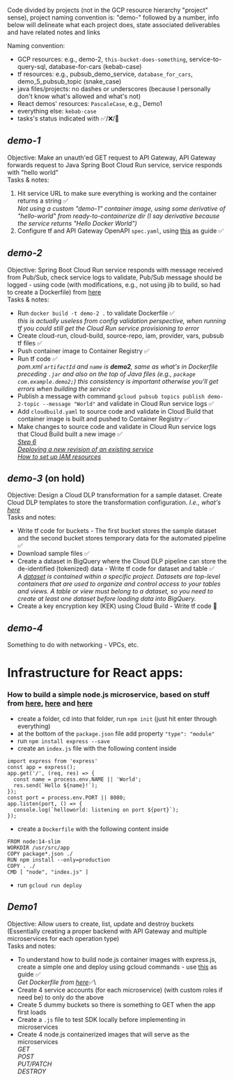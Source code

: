 Code divided by projects (not in the GCP resource hierarchy "project" sense), project naming convention is: "demo-" followed by a number, info below will delineate what each project does, state associated deliverables and have related notes and links

Naming convention:

- GCP resources: e.g., demo-2, `this-bucket-does-something`, service-to-query-sql, database-for-cars (kebab-case)
- tf resources: e.g., pubsub_demo_service, `database_for_cars`, demo_5_pubsub_topic (snake_case)
- java files/projects: no dashes or underscores (because I personally don't know what's allowed and what's not)
- React demos' resources: `PascaleCase`, e.g., Demo1
- everything else: `kebab-case`
- tasks's status indicated with ✅/❌/🚧

## _demo-1_

Objective: Make an unauth'ed GET request to API Gateway, API Gateway forwards request to Java Spring Boot Cloud Run service, service responds with "hello world"\
Tasks & notes:

1. Hit service URL to make sure everything is working and the container returns a string ✅\
   _Not using a custom "demo-1" container image, using some derivative of "hello-world" from ready-to-containerize dir (I say derivative because the service returns "Hello Docker World")_
2. Configure tf and API Gateway OpenAPI `spec.yaml`, using [this](https://cloud.google.com/api-gateway/docs/get-started-cloud-run) as guide ✅

## _demo-2_

Objective: Spring Boot Cloud Run service responds with message received from Pub/Sub, check service logs to validate, Pub/Sub message should be logged - using code (with modifications, e.g., not using jib to build, so had to create a Dockerfile) from [here](https://github.com/GoogleCloudPlatform/java-docs-samples/tree/master/run/pubsub)\
Tasks & notes:

- Run `docker build -t demo-2 .` to validate Dockerfile ✅\
   _this is actually useless from config validation perspective, when running tf you could still get the Cloud Run service provisioning to error_
- Create cloud-run, cloud-build, source-repo, iam, provider, vars, pubsub tf files ✅
- Push container image to Container Registry ✅
- Run tf code ✅\
   _pom.xml `artifactId` and `name` is **demo2**, same as what's in Dockerfile preceding `.jar` and also on the top of Java files (e.g., `package com.example.demo2;`) this consistency is important otherwise you'll get errors when building the service_
- Publish a message with command `gcloud pubsub topics publish demo-2-topic --message "World"` and validate in Cloud Run service logs ✅
- Add `cloudbuild.yaml` to source code and validate in Cloud Build that container image is built and pushed to Container Registry ✅
- Make changes to source code and validate in Cloud Run service logs that Cloud Build built a new image ✅\
   _[Step 6](https://dzone.com/articles/cicd-using-google-cloud-build-and-google-cloud-run)_\
   _[Deploying a new revision of an existing service](https://cloud.google.com/run/docs/deploying#revision)_\
   _[How to set up IAM resources](https://stackoverflow.com/a/62783880)_

## _demo-3_ (on hold)

Objective: Design a Cloud DLP transformation for a sample dataset. Create Cloud DLP templates to store the transformation configuration. _I.e., what's [here](https://cloud.google.com/architecture/creating-cloud-dlp-de-identification-transformation-templates-pii-dataset)_\
Tasks and notes:

- Write tf code for buckets - The first bucket stores the sample dataset and the second bucket stores temporary data for the automated pipeline ✅
- Download sample files ✅
- Create a dataset in BigQuery where the Cloud DLP pipeline can store the de-identified (tokenized) data - Write tf code for dataset and table ✅\
   _A [dataset](https://cloud.google.com/bigquery/docs/datasets-intro#datasets) is contained within a specific project. Datasets are top-level containers that are used to organize and control access to your tables and views. A table or view must belong to a dataset, so you need to create at least one dataset before loading data into BigQuery._
- Create a key encryption key (KEK) using Cloud Build - Write tf code 🚧

## _demo-4_

Something to do with networking - VPCs, etc.

# Infrastructure for React apps:

### How to build a simple node.js microservice, based on stuff from [here](https://expressjs.com/en/starter/installing.html), [here](https://cloud.google.com/run/docs/quickstarts/build-and-deploy/nodejs) and [here](https://github.com/GoogleCloudPlatform/nodejs-docs-samples/blob/9804b07efb2fb207c2e3515e844431c130e6c7b2/run/helloworld/Dockerfile)

- create a folder, cd into that folder, run `npm init` (just hit enter through everything)
- at the bottom of the `package.json` file add property `"type": "module"`
- run `npm install express --save`
- create an `index.js` file with the following content inside

```
import express from 'express'
const app = express();
app.get('/', (req, res) => {
  const name = process.env.NAME || 'World';
  res.send(`Hello ${name}!`);
});
const port = process.env.PORT || 8080;
app.listen(port, () => {
  console.log(`helloworld: listening on port ${port}`);
});
```

- create a `Dockerfile` with the following content inside

```
FROM node:14-slim
WORKDIR /usr/src/app
COPY package*.json ./
RUN npm install --only=production
COPY . ./
CMD [ "node", "index.js" ]
```

- run `gcloud run deploy`

## _Demo1_

Objective: Allow users to create, list, update and destroy buckets (Essentially creating a proper backend with API Gateway and multiple microservices for each operation type)\
Tasks and notes:

- To understand how to build node.js container images with express.js, create a simple one and deploy using gcloud commands - use [this](https://cloud.google.com/run/docs/quickstarts/build-and-deploy/nodejs) as guide ✅\
   *Get Dockerfile from [here](https://github.com/GoogleCloudPlatform/nodejs-docs-samples/blob/9804b07efb2fb207c2e3515e844431c130e6c7b2/run/helloworld/Dockerfile)*✅\
- Create 4 service accounts (for each microservice) (with custom roles if need be) to only do the above
- Create 5 dummy buckets so there is something to GET when the app first loads
- Create a `.js` file to test SDK locally before implementing in microservices
- Create 4 node.js containerized images that will serve as the microservices\
  _GET_\
  _POST_\
  _PUT/PATCH_\
  _DESTROY_
